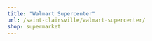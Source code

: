 ```yaml
---
title: "Walmart Supercenter"
url: /saint-clairsville/walmart-supercenter/
shop: supermarket
---
```

